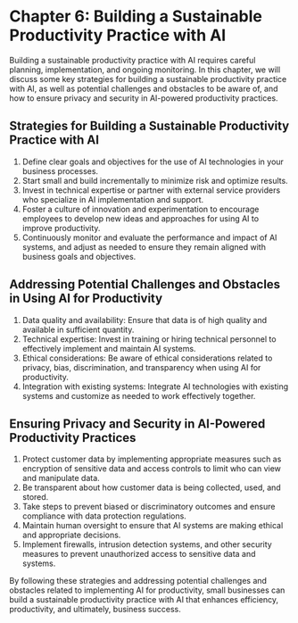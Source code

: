 Chapter 6: Building a Sustainable Productivity Practice with AI
===============================================================

Building a sustainable productivity practice with AI requires careful planning, implementation, and ongoing monitoring. In this chapter, we will discuss some key strategies for building a sustainable productivity practice with AI, as well as potential challenges and obstacles to be aware of, and how to ensure privacy and security in AI-powered productivity practices.

Strategies for Building a Sustainable Productivity Practice with AI
-------------------------------------------------------------------

1. Define clear goals and objectives for the use of AI technologies in your business processes.
2. Start small and build incrementally to minimize risk and optimize results.
3. Invest in technical expertise or partner with external service providers who specialize in AI implementation and support.
4. Foster a culture of innovation and experimentation to encourage employees to develop new ideas and approaches for using AI to improve productivity.
5. Continuously monitor and evaluate the performance and impact of AI systems, and adjust as needed to ensure they remain aligned with business goals and objectives.

Addressing Potential Challenges and Obstacles in Using AI for Productivity
--------------------------------------------------------------------------

1. Data quality and availability: Ensure that data is of high quality and available in sufficient quantity.
2. Technical expertise: Invest in training or hiring technical personnel to effectively implement and maintain AI systems.
3. Ethical considerations: Be aware of ethical considerations related to privacy, bias, discrimination, and transparency when using AI for productivity.
4. Integration with existing systems: Integrate AI technologies with existing systems and customize as needed to work effectively together.

Ensuring Privacy and Security in AI-Powered Productivity Practices
------------------------------------------------------------------

1. Protect customer data by implementing appropriate measures such as encryption of sensitive data and access controls to limit who can view and manipulate data.
2. Be transparent about how customer data is being collected, used, and stored.
3. Take steps to prevent biased or discriminatory outcomes and ensure compliance with data protection regulations.
4. Maintain human oversight to ensure that AI systems are making ethical and appropriate decisions.
5. Implement firewalls, intrusion detection systems, and other security measures to prevent unauthorized access to sensitive data and systems.

By following these strategies and addressing potential challenges and obstacles related to implementing AI for productivity, small businesses can build a sustainable productivity practice with AI that enhances efficiency, productivity, and ultimately, business success.
